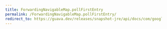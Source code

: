 ```yaml
---
title: ForwardingNavigableMap.pollFirstEntry
permalink: /ForwardingNavigableMap.pollFirstEntry/
redirect_to: https://guava.dev/releases/snapshot-jre/api/docs/com/google/common/collect/ForwardingNavigableMap.html#pollFirstEntry--
---
```

